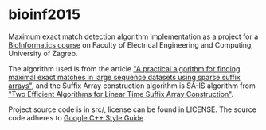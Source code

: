 bioinf2015
==========

Maximum exact match detection algorithm implementation as a project for a [BioInformatics course](http://www.fer.unizg.hr/en/course/bio)
on Faculty of Electrical Engineering and Computing, University of Zagreb.

The algorithm used is from the article ["A practical algorithm for finding maximal exact matches in large sequence datasets using sparse suffix arrays"](http://bioinformatics.oxfordjournals.org/content/25/13/1609.long),
and the Suffix Array construction algorithm is SA-IS algorithm from ["Two Efficient Algorithms for Linear Time Suffix Array Construction"](http://www.computer.org/csdl/trans/tc/2011/10/ttc2011101471-abs.html).

Project source code is in src/, license can be found in LICENSE.
The source code adheres to [Google C++ Style Guide](http://google-styleguide.googlecode.com/svn/trunk/cppguide.html).
